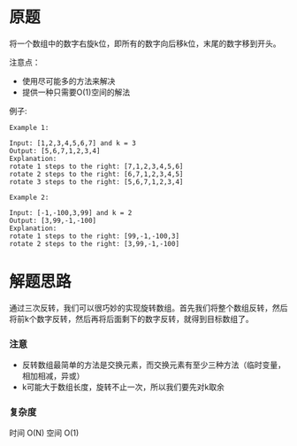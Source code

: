 # 原题
将一个数组中的数字右旋k位，即所有的数字向后移k位，末尾的数字移到开头。

注意点：

  - 使用尽可能多的方法来解决
  - 提供一种只需要O(1)空间的解法

例子:

```
Example 1:

Input: [1,2,3,4,5,6,7] and k = 3
Output: [5,6,7,1,2,3,4]
Explanation:
rotate 1 steps to the right: [7,1,2,3,4,5,6]
rotate 2 steps to the right: [6,7,1,2,3,4,5]
rotate 3 steps to the right: [5,6,7,1,2,3,4]

Example 2:

Input: [-1,-100,3,99] and k = 2
Output: [3,99,-1,-100]
Explanation: 
rotate 1 steps to the right: [99,-1,-100,3]
rotate 2 steps to the right: [3,99,-1,-100]
```

# 解题思路
通过三次反转，我们可以很巧妙的实现旋转数组。首先我们将整个数组反转，然后将前k个数字反转，然后再将后面剩下的数字反转，就得到目标数组了。

### 注意
  - 反转数组最简单的方法是交换元素，而交换元素有至少三种方法（临时变量，相加相减，异或）
  - k可能大于数组长度，旋转不止一次，所以我们要先对k取余
  
### 复杂度
时间 O(N) 空间 O(1)
